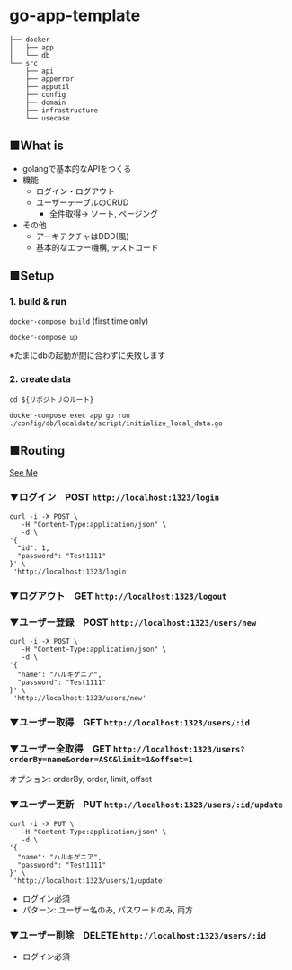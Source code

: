 # go-app-template

```
├── docker
│   ├── app
│   └── db
└── src
    ├── api
    ├── apperror
    ├── apputil
    ├── config
    ├── domain
    ├── infrastructure
    └── usecase
```
## ■What is

* golangで基本的なAPIをつくる
* 機能
    * ログイン・ログアウト
    * ユーザーテーブルのCRUD
        * 全件取得→ ソート, ページング
* その他
    * アーキテクチャはDDD(風)
    * 基本的なエラー機構, テストコード

## ■Setup

### 1. build & run
`docker-compose build` (first time only)

`docker-compose up`

※たまにdbの起動が間に合わずに失敗します

### 2. create data

`cd ${リポジトリのルート}`

`docker-compose exec app go run ./config/db/localdata/script/initialize_local_data.go`

## ■Routing

[See Me](https://github.com/yuto-ohta/go-app-template/blob/master/src/config/route/router.go)

### ▼ログイン　POST `http://localhost:1323/login`


```
curl -i -X POST \
   -H "Content-Type:application/json" \
   -d \
'{
  "id": 1,
  "password": "Test1111"
}' \
 'http://localhost:1323/login'
```

### ▼ログアウト　GET `http://localhost:1323/logout`

### ▼ユーザー登録　POST `http://localhost:1323/users/new`

```
curl -i -X POST \
   -H "Content-Type:application/json" \
   -d \
'{
  "name": "ハルキゲニア",
  "password": "Test1111"
}' \
 'http://localhost:1323/users/new'
```

### ▼ユーザー取得　GET `http://localhost:1323/users/:id`
    
### ▼ユーザー全取得　GET `http://localhost:1323/users?orderBy=name&order=ASC&limit=1&offset=1`

オプション: orderBy, order, limit, offset

### ▼ユーザー更新　PUT `http://localhost:1323/users/:id/update`

```
curl -i -X PUT \
   -H "Content-Type:application/json" \
   -d \
'{
  "name": "ハルキゲニア",
  "password": "Test1111"
}' \
 'http://localhost:1323/users/1/update'
```

* ログイン必須
* パターン: ユーザー名のみ, パスワードのみ, 両方
    

### ▼ユーザー削除　DELETE `http://localhost:1323/users/:id`

* ログイン必須
